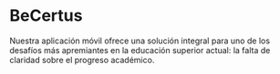 # BeCertus
Nuestra aplicación móvil ofrece una solución integral para uno de los desafíos más apremiantes en la educación superior actual: la falta de claridad sobre el progreso académico.
